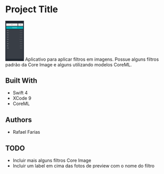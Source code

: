# Project Title

<img src = "https://github.com/rafaelcostadefarias/ConversorMoedas/blob/master/sc1.png" width="58">
Aplicativo para aplicar filtros em imagens. Possue alguns filtros padrão da Core Image e alguns utilizando modelos CoreML.



## Built With

* Swift 4
* XCode 9
* CoreML


## Authors

* Rafael Farias

## TODO

* Incluir mais alguns filtros Core Image
* Incluir um label em cima das fotos de preview com o nome do filtro

